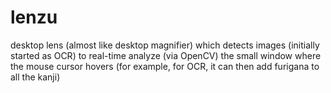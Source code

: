 # lenzu
desktop lens (almost like desktop magnifier) which detects images (initially started as OCR) to real-time analyze (via OpenCV) the small window where the mouse cursor hovers (for example, for OCR, it can then add furigana to all the kanji)
